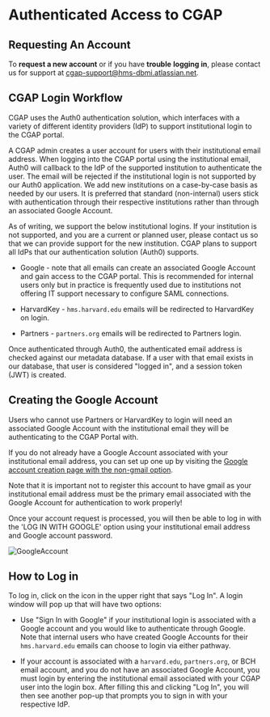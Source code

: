 Authenticated Access to CGAP
============================


Requesting An Account
---------------------

To **request a new account** or if you have **trouble**
**logging in**, please contact us for support at
[cgap-support@hms-dbmi.atlassian.net](cgap-support@hms-dbmi.atlassian.net).

CGAP Login Workflow
-------------------

CGAP uses the Auth0 authentication solution, which interfaces with
a variety of different identity providers (IdP) to support institutional
login to the CGAP portal.

A CGAP admin creates a user account for users with their institutional
email address. When logging into the CGAP portal using the institutional
email, Auth0 will callback to the IdP of the supported institution to
authenticate the user. The email will be rejected if the institutional
login is not supported by our Auth0 application. We add new institutions
on a case-by-case basis as needed by our users. It is preferred that
standard (non-internal) users stick with authentication through their
respective institutions rather than through an
associated Google Account.

As of writing, we support the below institutional logins. If your institution
is not supported, and you are a current or planned user, please contact us so that we
can provide support for the new institution. CGAP plans to support all IdPs that
our authentication solution (Auth0) supports.

* Google - note that all emails can create an associated Google Account
  and gain access to the CGAP portal. This is recommended for internal
  users only but in practice is frequently used due to
  institutions not offering IT support necessary to
  configure SAML connections.

* HarvardKey - `hms.harvard.edu` emails will be redirected to HarvardKey
on login.

* Partners - `partners.org` emails will be redirected to Partners login.


Once authenticated through Auth0, the authenticated email address is checked
against our metadata database. If a user with that email exists
in our database, that user is considered "logged in", and a session token (JWT)
is created.


Creating the Google Account
---------------------------

Users who cannot use Partners or HarvardKey to login will need an
associated Google Account with the institutional email
they will be authenticating to the CGAP Portal with.

If you do not already have a Google Account associated with your
institutional email address, you can set up one up by visiting
the [Google account creation page with the non-gmail option](https://accounts.google.com/SignUpWithoutGmail).

Note that it is important not to register this account to have gmail
as your institutional email address must be the primary email
associated with the Google Account for authentication to work properly!

Once your account request is processed, you will then be able to log
in with the 'LOG IN WITH GOOGLE' option using your institutional
email address and Google account password.


![GoogleAccount](/static/img/docs/submitting-metadata/new-google-acct.png)



How to Log in
-------------

To log in, click on the icon in the upper
right that says "Log In". A login window will pop up that will have
two options:

* Use "Sign In with Google" if your institutional login is associated
  with a Google account and you would like to authenticate through Google.
  Note that internal users who have created Google Accounts for their
  `hms.harvard.edu` emails can choose to login via either pathway.

* If your account is associated with a `harvard.edu`, `partners.org`, or BCH email
  account, and you do not have an associated Google Account, you must login by
  entering the institutional email associated with your CGAP user into the login box.
  After filling this and clicking "Log In", you will then see another pop-up
  that prompts you to sign in with your respective IdP.
